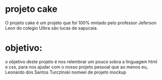 # projeto cake

O projeto cake é um projeto que foi 100% mntado pelo professor Jeferson Leon do colegio Ulbra são lucas de sapucaia.

# objetivo:

o objetivo deste projeto é nos relembrar um pouco sobra a linguagem html e css, para nos ajudar com o nosso projeto pessoal que ao menos eu, Leonardo dos Santos Turczinski nomeei de projeto
mockup
